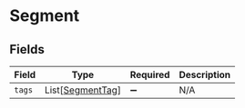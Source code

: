 # Segment


## Fields

| Field                                                 | Type                                                  | Required                                              | Description                                           |
| ----------------------------------------------------- | ----------------------------------------------------- | ----------------------------------------------------- | ----------------------------------------------------- |
| `tags`                                                | List[[SegmentTag](../../models/shared/segmenttag.md)] | :heavy_minus_sign:                                    | N/A                                                   |